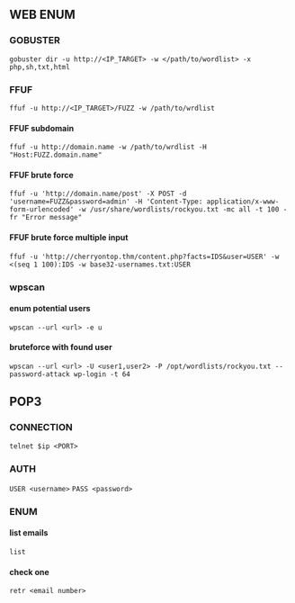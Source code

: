 ## WEB ENUM
### GOBUSTER
`gobuster dir -u http://<IP_TARGET> -w </path/to/wordlist> -x php,sh,txt,html`

### FFUF
`ffuf -u http://<IP_TARGET>/FUZZ -w /path/to/wrdlist`
#### FFUF subdomain
`ffuf -u http://domain.name -w /path/to/wrdlist -H "Host:FUZZ.domain.name"`
#### FFUF brute force
`ffuf -u 'http://domain.name/post' -X POST -d 'username=FUZZ&password=admin' -H 'Content-Type: application/x-www-form-urlencoded' -w /usr/share/wordlists/rockyou.txt -mc all -t 100 -fr "Error message"`
#### FFUF brute force multiple input
`ffuf -u 'http://cherryontop.thm/content.php?facts=IDS&user=USER' -w <(seq 1 100):IDS -w base32-usernames.txt:USER`
### wpscan
#### enum potential users
`wpscan --url <url> -e u`
#### bruteforce with found user
`wpscan --url <url> -U <user1,user2> -P /opt/wordlists/rockyou.txt --password-attack wp-login -t 64`

## POP3
### CONNECTION
`telnet $ip <PORT>`

### AUTH

`USER <username>`
`PASS <password>`

### ENUM
#### list emails
`list`
#### check one
`retr <email number>`
